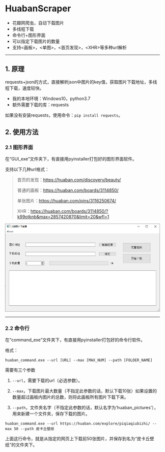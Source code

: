 # HuabanScraper
* 花瓣网爬虫，自动下载图片
* 多线程下载
* 命令行+图形界面
* 可以指定下载图片的数量
* 支持<画板>，<单图>，<首页发现>，\<XHR>等多种url解析

---

## 1. 原理

requests+json的方式，直接解析json中图片的key值，获取图片下载地址，多线程下载，速度较快。

* 我的本地环境：Windows10，python3.7
* 额外需要下载的库：requests

如果没有安装requests，使用命令：`pip install requests`。

## 2. 使用方法

### 2.1 图形界面

在“GUI_exe”文件夹下，有直接用pyinstaller打包好的图形界面软件。

支持以下几种url格式：

> 首页的发现：https://huaban.com/discovery/beauty/
>
> 普通的画板：https://huaban.com/boards/3114850/
>
> 单张图片：https://huaban.com/pins/3116250674/
>
> XHR：https://huaban.com/boards/3114850/?k99otknb&max=2857420870&limit=20&wfl=1

![](HuabanScrpaerGUI.PNG)

---

### 2.2 命令行

在“command_exe”文件夹下，有直接用pyinstaller打包好的命令行软件。

格式：

```
huaban_command.exe --url [URL] --max [MAX_NUM] --path [FOLDER_NAME]
```

需要有三个参数

1. `--url`，需要下载的url（必选参数）。

2. `--max`，下载图片最大数量（不指定此参数的话，默认下载10张）如果设置的数量超过画板内图片的总数，则将此画板所有图片下载下来。

3. `--path`，文件夹名字（不指定此参数的话，默认名字为‘huaban_pictures’），用来新建一个文件夹，保存下载的图片。

```
huaban_command.exe --url https://huaban.com/explore/piqiaqiubizhi/ --max 50 --path 皮卡丘壁纸
```

上面这行命令，就是从指定的网页上下载前50张图片，并保存到名为“皮卡丘壁纸”的文件夹下。